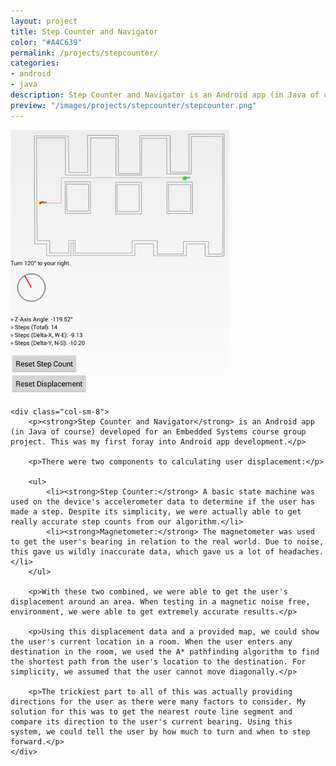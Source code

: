 ```yaml
---
layout: project
title: Step Counter and Navigator
color: "#A4C639"
permalink: /projects/stepcounter/
categories:
- android
- java
description: Step Counter and Navigator is an Android app (in Java of course) developed for an Embedded Systems course group project.
preview: "/images/projects/stepcounter/stepcounter.png"
---
```


<div class="row">
    <div class="col-sm-4">
        <img src="/images/projects/stepcounter/stepcounter.png" width="350px" title="Step Counter and Navigator" alt="Step Counter and Navigator"/>
    </div>

    <div class="col-sm-8">
        <p><strong>Step Counter and Navigator</strong> is an Android app (in Java of course) developed for an Embedded Systems course group project. This was my first foray into Android app development.</p>

        <p>There were two components to calculating user displacement:</p>

        <ul>
            <li><strong>Step Counter:</strong> A basic state machine was used on the device's accelerometer data to determine if the user has made a step. Despite its simplicity, we were actually able to get really accurate step counts from our algorithm.</li>
            <li><strong>Magnetometer:</strong> The magnetometer was used to get the user's bearing in relation to the real world. Due to noise, this gave us wildly inaccurate data, which gave us a lot of headaches.</li>
        </ul>

        <p>With these two combined, we were able to get the user's displacement around an area. When testing in a magnetic noise free, environment, we were able to get extremely accurate results.</p>

        <p>Using this displacement data and a provided map, we could show the user's current location in a room. When the user enters any destination in the room, we used the A* pathfinding algorithm to find the shortest path from the user's location to the destination. For simplicity, we assumed that the user cannot move diagonally.</p>

        <p>The trickiest part to all of this was actually providing directions for the user as there were many factors to consider. My solution for this was to get the nearest route line segment and compare its direction to the user's current bearing. Using this system, we could tell the user by how much to turn and when to step forward.</p>
    </div>
</div>